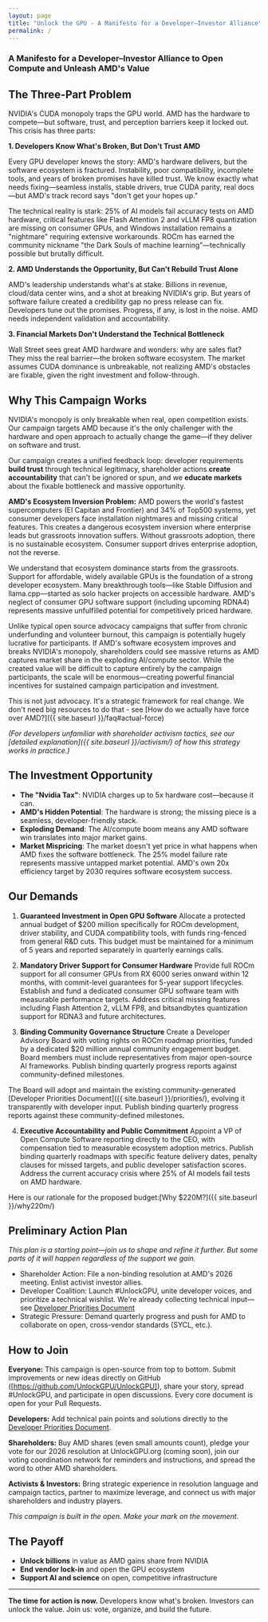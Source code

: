 ```yaml
---
layout: page
title: "Unlock the GPU - A Manifesto for a Developer–Investor Alliance"
permalink: /
---
```


### A Manifesto for a Developer–Investor Alliance to Open Compute and Unleash AMD's Value

## The Three-Part Problem

NVIDIA's CUDA monopoly traps the GPU world. AMD has the hardware to compete—but software, trust, and perception barriers keep it locked out. This crisis has three parts:

**1. Developers Know What's Broken, But Don't Trust AMD**

Every GPU developer knows the story: AMD's hardware delivers, but the software ecosystem is fractured. Instability, poor compatibility, incomplete tools, and years of broken promises have killed trust. We know exactly what needs fixing—seamless installs, stable drivers, true CUDA parity, real docs—but AMD's track record says "don't get your hopes up."

The technical reality is stark: 25% of AI models fail accuracy tests on AMD hardware, critical features like Flash Attention 2 and vLLM FP8 quantization are missing on consumer GPUs, and Windows installation remains a "nightmare" requiring extensive workarounds. ROCm has earned the community nickname "the Dark Souls of machine learning"—technically possible but brutally difficult.

**2. AMD Understands the Opportunity, But Can't Rebuild Trust Alone**

AMD's leadership understands what's at stake. Billions in revenue, cloud/data center wins, and a shot at breaking NVIDIA's grip. But years of software failure created a credibility gap no press release can fix. Developers tune out the promises. Progress, if any, is lost in the noise. AMD needs independent validation and accountability.

**3. Financial Markets Don't Understand the Technical Bottleneck**

Wall Street sees great AMD hardware and wonders: why are sales flat? They miss the real barrier—the broken software ecosystem. The market assumes CUDA dominance is unbreakable, not realizing AMD's obstacles are fixable, given the right investment and follow-through.

## Why This Campaign Works

NVIDIA's monopoly is only breakable when real, open competition exists. Our campaign targets AMD because it's the only challenger with the hardware and open approach to actually change the game—if they deliver on software and trust.

Our campaign creates a unified feedback loop: developer requirements **build trust** through technical legitimacy, shareholder actions **create accountability** that can't be ignored or spun, and we **educate markets** about the fixable bottleneck and massive opportunity.

**AMD's Ecosystem Inversion Problem:** AMD powers the world's fastest supercomputers (El Capitan and Frontier) and 34% of Top500 systems, yet consumer developers face installation nightmares and missing critical features. This creates a dangerous ecosystem inversion where enterprise leads but grassroots innovation suffers. Without grassroots adoption, there is no sustainable ecosystem. Consumer support drives enterprise adoption, not the reverse.

We understand that ecosystem dominance starts from the grassroots. Support for affordable, widely available GPUs is the foundation of a strong developer ecosystem. Many breakthrough tools—like Stable Diffusion and llama.cpp—started as solo hacker projects on accessible hardware. AMD's neglect of consumer GPU software support (including upcoming RDNA4) represents massive unfulfilled potential for competitively priced hardware.

Unlike typical open source advocacy campaigns that suffer from chronic underfunding and volunteer burnout, this campaign is potentially hugely lucrative for participants. If AMD's software ecosystem improves and breaks NVIDIA's monopoly, shareholders could see massive returns as AMD captures market share in the exploding AI/compute sector. While the created value will be difficult to capture entirely by the campaign participants, the scale will be enormous—creating powerful financial incentives for sustained campaign participation and investment.

This is not just advocacy. It's a strategic framework for real change. We don't need big resources to do that - see [How do we actually have force over AMD?]({{ site.baseurl }}/faq#actual-force)

*(For developers unfamiliar with shareholder activism tactics, see our [detailed explanation]({{ site.baseurl }}/activism/) of how this strategy works in practice.)*

## The Investment Opportunity

- **The "Nvidia Tax"**: NVIDIA charges up to 5x hardware cost—because it can.
- **AMD's Hidden Potential**: The hardware is strong; the missing piece is a seamless, developer-friendly stack.
- **Exploding Demand**: The AI/compute boom means any AMD software win translates into major market gains.
- **Market Mispricing**: The market doesn't yet price in what happens when AMD fixes the software bottleneck. The 25% model failure rate represents massive untapped market potential. AMD's own 20x efficiency target by 2030 requires software ecosystem success.

## Our Demands

1. **Guaranteed Investment in Open GPU Software**
Allocate a protected annual budget of $200 million specifically for ROCm development, driver stability, and CUDA compatibility tools, with funds ring-fenced from general R&D cuts. This budget must be maintained for a minimum of 5 years and reported separately in quarterly earnings calls.

2. **Mandatory Driver Support for Consumer Hardware**
Provide full ROCm support for all consumer GPUs from RX 6000 series onward within 12 months, with commit-level guarantees for 5-year support lifecycles. Establish and fund a dedicated consumer GPU software team with measurable performance targets. Address critical missing features including Flash Attention 2, vLLM FP8, and bitsandbytes quantization support for RDNA3 and future architectures.

3. **Binding Community Governance Structure**
Create a Developer Advisory Board with voting rights on ROCm roadmap priorities, funded by a dedicated $20 million annual community engagement budget. Board members must include representatives from major open-source AI frameworks. Publish binding quarterly progress reports against community-defined milestones.

The Board will adopt and maintain the existing community-generated [Developer Priorities Document]({{ site.baseurl }}/priorities/), evolving it transparently with developer input. Publish binding quarterly progress reports against these community-defined milestones.

4. **Executive Accountability and Public Commitment**
Appoint a VP of Open Compute Software reporting directly to the CEO, with compensation tied to measurable ecosystem adoption metrics. Publish binding quarterly roadmaps with specific feature delivery dates, penalty clauses for missed targets, and public developer satisfaction scores. Address the current accuracy crisis where 25% of AI models fail tests on AMD hardware.

Here is our rationale for the proposed budget:[Why $220M?]({{ site.baseurl }}/why220m/)

## Preliminary Action Plan

*This plan is a starting point—join us to shape and refine it further. But some parts of it will happen regardless of the support we gain.*
- Shareholder Action: File a non-binding resolution at AMD's 2026 meeting. Enlist activist investor allies.
- Developer Coalition: Launch #UnlockGPU, unite developer voices, and prioritize 
a technical wishlist. We're already collecting technical input—see
[Developer Priorities Document](/priorities/)
- Strategic Pressure: Demand quarterly progress and push for AMD to collaborate on open, cross-vendor standards (SYCL, etc.).


## How to Join

**Everyone:** This campaign is open-source from top to bottom. Submit improvements or new ideas directly on GitHub ([https://github.com/UnlockGPU/UnlockGPU]), share your story, spread #UnlockGPU, and participate in open discussions. Every core document is open for your Pull Requests.

**Developers:** Add technical pain points and solutions directly to the [Developer Priorities Document](/priorities/).

**Shareholders:** Buy AMD shares (even small amounts count), pledge your vote for our 2026 resolution at UnlockGPU.org (coming soon), join our voting coordination network for reminders and instructions, and spread the word to other AMD shareholders.

**Activists & Investors:** Bring strategic experience in resolution language and campaign tactics, partner to maximize leverage, and connect us with major shareholders and industry players.

*This campaign is built in the open. Make your mark on the movement.*


## The Payoff
- **Unlock billions** in value as AMD gains share from NVIDIA
- **End vendor lock-in** and open the GPU ecosystem
- **Support AI and science** on open, competitive infrastructure

---
**The time for action is now.** Developers know what's broken. Investors can unlock the value. Join us: vote, organize, and build the future.

